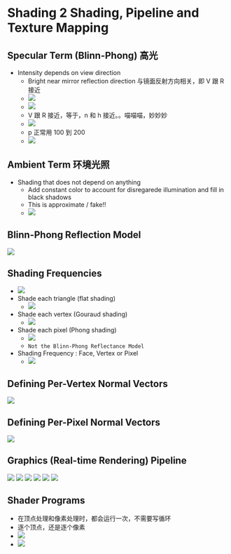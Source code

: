 # Shading 2 Shading, Pipeline and Texture Mapping

## Specular Term (Blinn-Phong) 高光
* Intensity depends on view direction
  * Bright near mirror reflection direction 与镜面反射方向相关，即 V 跟 R 接近
  * ![](Media/着色_着色频率_图形管线_纹理映射/2021-02-07-21-00-45.png)
  * ![](Media/着色_着色频率_图形管线_纹理映射/2021-02-07-21-01-05.png)
  * V 跟 R 接近，等于，n 和 h 接近。。喵喵喵，妙妙妙
  * ![](Media/着色_着色频率_图形管线_纹理映射/2021-02-07-21-11-16.png)
  * p 正常用 100 到 200
  * ![](Media/着色_着色频率_图形管线_纹理映射/2021-02-07-21-12-55.png)

## Ambient Term 环境光照
* Shading that does not depend on anything
  * Add constant color to account for disregarede illumination and fill in black shadows
  * This is approximate / fake!!
  * ![](Media/着色_着色频率_图形管线_纹理映射/2021-02-07-21-29-48.png)

## Blinn-Phong Reflection Model
![](Media/着色_着色频率_图形管线_纹理映射/2021-02-07-21-31-01.png)

## Shading Frequencies
* ![](Media/着色_着色频率_图形管线_纹理映射/2021-02-07-21-34-32.png)
* Shade each triangle (flat shading)
  * ![](Media/着色_着色频率_图形管线_纹理映射/2021-02-07-21-36-57.png)
* Shade each vertex (Gouraud shading)
  * ![](Media/着色_着色频率_图形管线_纹理映射/2021-02-07-21-37-57.png)
* Shade each pixel (Phong shading)
  * ![](Media/着色_着色频率_图形管线_纹理映射/2021-02-07-21-38-57.png)
  * `Not the Blinn-Phong Reflectance Model`
* Shading Frequency : Face, Vertex or Pixel
  * ![](Media/着色_着色频率_图形管线_纹理映射/2021-02-07-21-41-22.png)

## Defining Per-Vertex Normal Vectors
![](Media/着色_着色频率_图形管线_纹理映射/2021-02-07-21-53-00.png)

## Defining Per-Pixel Normal Vectors
![](Media/着色_着色频率_图形管线_纹理映射/2021-02-07-21-54-02.png)

## Graphics (Real-time Rendering) Pipeline
![](Media/着色_着色频率_图形管线_纹理映射/2021-02-07-21-56-26.png)
![](Media/着色_着色频率_图形管线_纹理映射/2021-02-07-22-00-03.png)
![](Media/着色_着色频率_图形管线_纹理映射/2021-02-07-22-00-14.png)
![](Media/着色_着色频率_图形管线_纹理映射/2021-02-07-22-00-30.png)
![](Media/着色_着色频率_图形管线_纹理映射/2021-02-07-22-00-42.png)
![](Media/着色_着色频率_图形管线_纹理映射/2021-02-07-22-01-35.png)

## Shader Programs
* 在顶点处理和像素处理时，都会运行一次，不需要写循环
* 逐个顶点，还是逐个像素
* ![](Media/着色_着色频率_图形管线_纹理映射/2021-02-07-22-07-08.png)
* ![](Media/着色_着色频率_图形管线_纹理映射/2021-02-07-22-12-49.png)